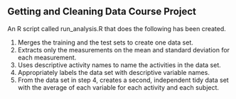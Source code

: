 ## Getting and Cleaning Data Course Project

An R script called run_analysis.R that does the following has been created.
<ol>
<li>Merges the training and the test sets to create one data set.</li>
<li>Extracts only the measurements on the mean and standard deviation for each measurement.</li>
<li>Uses descriptive activity names to name the activities in the data set.</li>
<li>Appropriately labels the data set with descriptive variable names.</li>
<li>From the data set in step 4, creates a second, independent tidy data set with the average of each variable for each activity and each subject.</li>
</ol>
